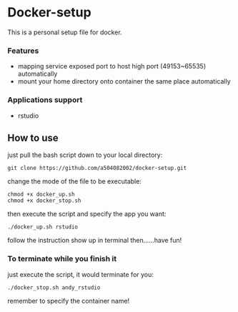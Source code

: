 # Docker-setup

This is a personal setup file for docker.

### **Features**
* mapping service exposed port to host high port (49153~65535) automatically
* mount your home directory onto container the same place automatically

### **Applications support**
* rstudio

## **How to use**
just pull the bash script down to your local directory:

	git clone https://github.com/a504082002/docker-setup.git

change the mode of the file to be executable:

	chmod +x docker_up.sh
	chmod +x docker_stop.sh

then execute the script and specify the app you want:

	./docker_up.sh rstudio

follow the instruction show up in terminal
then......have fun!

### **To terminate while you finish it**
just execute the script, it would terminate for you:

	./docker_stop.sh andy_rstudio

remember to specify the container name!